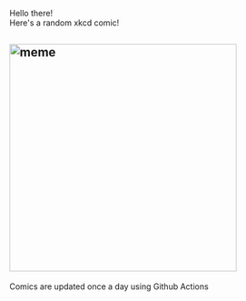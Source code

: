 Hello there! <br>Here's a random xkcd comic!<br>
## <img src="https://imgs.xkcd.com/comics/projecting.png" alt="meme" width="400"/><br>
Comics are updated once a day using Github Actions